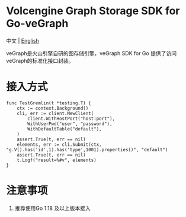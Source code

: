 # Volcengine Graph Storage SDK for Go-veGraph

中文 | [English](README.md)

veGraph是火山引擎自研的图存储引擎，veGraph SDK for Go 提供了访问veGraph的标准化接口封装。

# 接入方式
    func TestGremlin(t *testing.T) {
        ctx := context.Background()
        cli, err := client.NewClient(
            client.WithHostPort("host:port"),
            WithUserPwd("user", "password"),
            WithDefaultTable("default"),
        )
        assert.True(t, err == nil)
	    elements, err := cli.Submit(ctx, "g.V().has('id',1).has('type',1001).properties()", "default")
	    assert.True(t, err == nil)
        t.Logf("result=%#v", elements)
    }

# 注意事项
1. 推荐使用Go 1.18 及以上版本接入
